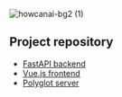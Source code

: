 
![howcanai-bg2 (1)](https://github.com/boostcampaitech5/level3_recsys_finalproject-recsys-11/assets/93419379/60c41b72-612e-4fb4-811d-022f45f13659)


## Project repository
- [FastAPI backend](https://github.com/NewRecsys/howcanai-backend)
- [Vue.js frontend](https://github.com/NewRecsys/howcanai-frontend)
- [Polyglot server](https://github.com/NewRecsys/howcanai-model)
